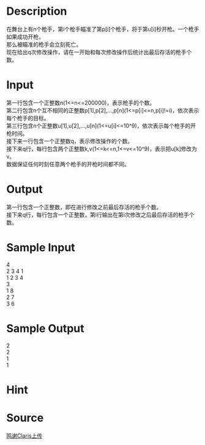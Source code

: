 
# Description

<div class="content"><div>在舞台上有n个枪手，第i个枪手瞄准了第p[i]个枪手，将于第u[i]秒开枪。一个枪手如果成功开枪，</div>
<div>那么被瞄准的枪手会立刻死亡。</div>
<div>现在给出q次修改操作，请在一开始和每次修改操作后统计出最后存活的枪手个数。</div>
<div></div>
<p></p></div>

# Input

<div class="content"><div>第一行包含一个正整数n(1&lt;=n&lt;=200000)，表示枪手的个数。</div>
<div>第二行包含n个互不相同的正整数p[1],p[2],...,p[n](1&lt;=p[i]&lt;=n,p[i]!=i)，依次表示每个枪手的目标。</div>
<div>第三行包含n个正整数u[1],u[2],...,u[n](1&lt;=u[i]&lt;=10^9)，依次表示每个枪手的开枪时间。</div>
<div>接下来一行包含一个正整数q，表示修改操作的个数。</div>
<div>接下来q行，每行包含两个正整数k,v(1&lt;=k&lt;=n,1&lt;=v&lt;=10^9)，表示把u[k]修改为v。</div>
<div>数据保证任何时刻任意两个枪手的开枪时间都不同。</div>
<div></div>
<p></p></div>

# Output

<div class="content"><div>第一行包含一个正整数，即在进行修改之前最后存活的枪手个数。</div>
<div>接下来q行，每行包含一个正整数，第i行输出在第i次修改之后最后存活的枪手个数。</div>
<div></div>
<p></p></div>

# Sample Input

<div class="content"><span class="sampledata">4<br/>
2 3 4 1<br/>
1 2 3 4<br/>
3<br/>
1 8<br/>
2 7<br/>
3 6</span></div>

# Sample Output

<div class="content"><span class="sampledata">2<br/>
2<br/>
1<br/>
1</span></div>

# Hint

<div class="content"><p></p></div>

# Source

<div class="content"><p><a href="problemset.php?search=鸣谢Claris上传">鸣谢Claris上传</a></p></div>

